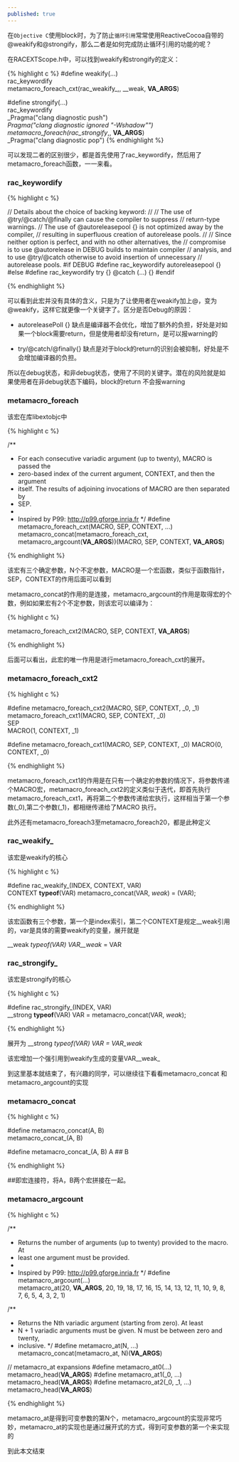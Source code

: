 ```yaml
---
published: true
---
```


在`Objective C`使用block时，为了防止`循环引用`常常使用ReactiveCocoa自带的@weakify和@strongify，那么二者是如何完成防止循环引用的功能的呢？ 

在RACEXTScope.h中，可以找到weakify和strongify的定义：

{% highlight c %}
#define weakify(...) \
    rac_keywordify \
    metamacro_foreach_cxt(rac_weakify_,, __weak, __VA_ARGS__)
  
#define strongify(...) \
    rac_keywordify \
    _Pragma("clang diagnostic push") \
    _Pragma("clang diagnostic ignored \"-Wshadow\"") \
    metamacro_foreach(rac_strongify_,, __VA_ARGS__) \
    _Pragma("clang diagnostic pop")
{% endhighlight %}

可以发现二者的区别很少，都是首先使用了rac_keywordify，然后用了metamacro_foreach函数，一一来看。

### rac_keywordify

{% highlight c %}

// Details about the choice of backing keyword:
//
// The use of @try/@catch/@finally can cause the compiler to suppress
// return-type warnings.
// The use of @autoreleasepool {} is not optimized away by the compiler,
// resulting in superfluous creation of autorelease pools.
//
// Since neither option is perfect, and with no other alternatives, the
// compromise is to use @autorelease in DEBUG builds to maintain compiler
// analysis, and to use @try/@catch otherwise to avoid insertion of unnecessary
// autorelease pools.
#if DEBUG
#define rac_keywordify autoreleasepool {}
#else
#define rac_keywordify try {} @catch (...) {}
#endif

{% endhighlight %}

可以看到此宏并没有具体的含义，只是为了让使用者在weakify加上@，变为@weakify，这样它就更像一个关键字了。区分是否Debug的原因：
- autoreleasePoll {} 缺点是编译器不会优化，增加了额外的负担，好处是对如果一个block需要return，但是使用者却没有return，是可以报warning的

- try/@catch/@finally{} 缺点是对于block的return的识别会被抑制，好处是不会增加编译器的负担。

所以在debug状态，和非debug状态，使用了不同的关键字。潜在的风险就是如果使用者在非debug状态下编码，block的return 不会报warning

### metamacro_foreach

该宏在库libextobjc中

{% highlight c %}

/**
 * For each consecutive variadic argument (up to twenty), MACRO is passed the
 * zero-based index of the current argument, CONTEXT, and then the argument
 * itself. The results of adjoining invocations of MACRO are then separated by
 * SEP.
 *
 * Inspired by P99: http://p99.gforge.inria.fr
 */
#define metamacro_foreach_cxt(MACRO, SEP, CONTEXT, ...) \
        metamacro_concat(metamacro_foreach_cxt, metamacro_argcount(__VA_ARGS__))(MACRO, SEP, CONTEXT, __VA_ARGS__)

{% endhighlight %}

该宏有三个确定参数，N个不定参数，MACRO是一个宏函数，类似于函数指针，SEP，CONTEXT的作用后面可以看到

metamacro_concat的作用的是连接，metamacro_argcount的作用是取得宏的个数，例如如果宏有2个不定参数，则该宏可以编译为：

{% highlight c %}

metamacro_foreach_cxt2(MACRO, SEP, CONTEXT, __VA_ARGS__)

{% endhighlight %}

后面可以看出，此宏的唯一作用是进行metamacro_foreach_cxt的展开。

### metamacro_foreach_cxt2

{% highlight c %}

#define metamacro_foreach_cxt2(MACRO, SEP, CONTEXT, _0, _1) \
    metamacro_foreach_cxt1(MACRO, SEP, CONTEXT, _0) \
    SEP \
    MACRO(1, CONTEXT, _1)
   
#define metamacro_foreach_cxt1(MACRO, SEP, CONTEXT, _0) MACRO(0, CONTEXT, _0)

{% endhighlight %}

metamacro_foreach_cxt1的作用是在只有一个确定的参数的情况下，将参数传递个MACRO宏，metamacro_foreach_cxt2的定义类似于迭代，即首先执行metamacro_foreach_cxt1，再将第二个参数传递给宏执行，这样相当于第一个参数(_0),第二个参数(_1)，都相继传递给了MACRO 执行。

此外还有metamacro_foreach3至metamacro_foreach20，都是此种定义


### rac_weakify_

该宏是weakify的核心

{% highlight c %}

#define rac_weakify_(INDEX, CONTEXT, VAR) \
    CONTEXT __typeof__(VAR) metamacro_concat(VAR, _weak_) = (VAR);

{% endhighlight %}

该宏函数有三个参数，第一个是index索引，第二个CONTEXT是规定__weak引用的，var是具体的需要weakify的变量，展开就是

__weak __typeof_(VAR) VAR__weak_ = VAR

### rac_strongify_

该宏是strongify的核心

{% highlight c %}

#define rac_strongify_(INDEX, VAR) \
    __strong __typeof__(VAR) VAR = metamacro_concat(VAR, _weak_);

{% endhighlight %}

展开为 __strong __typeof_(VAR) VAR = VAR_weak_

该宏增加一个强引用到weakify生成的变量VAR__weak_

到这里基本就结束了，有兴趣的同学，可以继续往下看看metamacro_concat 和 metamacro_argcount的实现

### metamacro_concat

{% highlight c %}

#define metamacro_concat(A, B) \
        metamacro_concat_(A, B)
     
#define metamacro_concat_(A, B) A ## B

{% endhighlight %}

##即宏连接符，将A，B两个宏拼接在一起。

###  metamacro_argcount


{% highlight c %}

/**
 * Returns the number of arguments (up to twenty) provided to the macro. At
 * least one argument must be provided.
 *
 * Inspired by P99: http://p99.gforge.inria.fr
 */
#define metamacro_argcount(...) \
        metamacro_at(20, __VA_ARGS__, 20, 19, 18, 17, 16, 15, 14, 13, 12, 11, 10, 9, 8, 7, 6, 5, 4, 3, 2, 1)
        
        
/**
 * Returns the Nth variadic argument (starting from zero). At least
 * N + 1 variadic arguments must be given. N must be between zero and twenty,
 * inclusive.
 */
#define metamacro_at(N, ...) \
        metamacro_concat(metamacro_at, N)(__VA_ARGS__)
        
        
// metamacro_at expansions
#define metamacro_at0(...) metamacro_head(__VA_ARGS__)
#define metamacro_at1(_0, ...) metamacro_head(__VA_ARGS__)
#define metamacro_at2(_0, _1, ...) metamacro_head(__VA_ARGS__)

{% endhighlight %}

metamacro_at是得到可变参数的第N个，metamacro_argcount的实现非常巧妙，metamacro_at的实现也是通过展开式的方式，得到可变参数的第一个来实现的

到此本文结束
